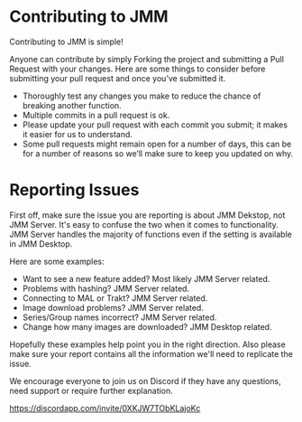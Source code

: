 # Contributing to JMM

Contributing to JMM is simple! 

Anyone can contribute by simply Forking the project and submitting a Pull Request with your changes. Here are some things to consider before submitting your pull request and once you’ve submitted it. 
* Thoroughly test any changes you make to reduce the chance of breaking another function. 
* Multiple commits in a pull request is ok. 
* Please update your pull request with each commit you submit; it makes it easier for us to understand. 
* Some pull requests might remain open for a number of days, this can be for a number of reasons so we’ll make sure to keep you updated on why. 

# Reporting Issues

First off, make sure the issue you are reporting is about JMM Dekstop, not JMM Server. It's easy to confuse the two when it comes to functionality. JMM Server handles the majority of functions even if the setting is available in JMM Desktop.  

Here are some examples: 

* Want to see a new feature added? Most likely JMM Server related.
* Problems with hashing? JMM Server related. 
* Connecting to MAL or Trakt? JMM Server related.
* Image download problems? JMM Server related.
* Series/Group names incorrect? JMM Server related.
* Change how many images are downloaded? JMM Desktop related. 

Hopefully these examples help point you in the right direction. Also please make sure your report contains all the information we'll need to replicate the issue. 

We encourage everyone to join us on Discord if they have any questions, need support or require further explanation.

https://discordapp.com/invite/0XKJW7TObKLajoKc
